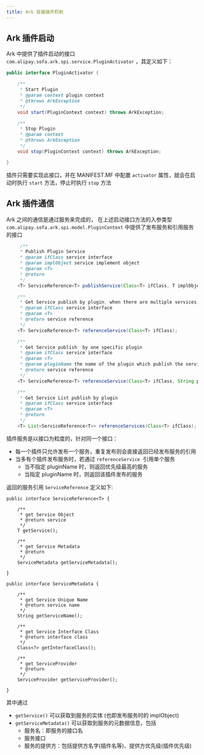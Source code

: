 ```yaml
---
title: Ark 容器插件机制
---
```


## Ark 插件启动

Ark 中提供了插件启动的接口 `com.alipay.sofa.ark.spi.service.PluginActivator`  ，其定义如下：

```java
public interface PluginActivator {

    /**
     * Start Plugin
     * @param context plugin context
     * @throws ArkException
     */
    void start(PluginContext context) throws ArkException;

    /**
     * Stop Plugin
     * @param context
     * @throws ArkException
     */
    void stop(PluginContext context) throws ArkException;

}
```

插件只需要实现此接口，并在 MANIFEST.MF 中配置 `activator` 属性，就会在启动时执行 `start` 方法，停止时执行 `stop` 方法

## Ark 插件通信

Ark 之间的通信是通过服务来完成的， 在上述启动接口方法的入参类型 `com.alipay.sofa.ark.spi.model.PluginContext` 中提供了发布服务和引用服务的接口

```java
     /**
     * Publish Plugin Service
     * @param ifClass service interface
     * @param implObject service implement object
     * @param <T>
     * @return
     */
    <T> ServiceReference<T> publishService(Class<T> ifClass, T implObject);

    /**
     * Get Service publish by plugin, when there are multiple services, return the highest priority plugin service
     * @param ifClass service interface
     * @param <T>
     * @return service reference
     */
    <T> ServiceReference<T> referenceService(Class<T> ifClass);

    /**
     * Get Service publish  by one specific plugin
     * @param ifClass service interface
     * @param <T>
     * @param pluginName the name of the plugin which publish the service
     * @return service reference
     */
    <T> ServiceReference<T> referenceService(Class<T> ifClass, String pluginName);

    /**
     * Get Service List publish by plugin
     * @param ifClass service interface
     * @param <T>
     * @return
     */
    <T> List<ServiceReference<T>> referenceServices(Class<T> ifClass);
```

插件服务是以接口为粒度的，针对同一个接口：
* 每一个插件只允许发布一个服务，重复发布则会直接返回已经发布服务的引用
* 当多有个插件发布服务时，若通过 `referenceService`  引用单个服务
  * 当不指定 pluginName 时，则返回优先级最高的服务
  * 当指定 pluginName 时，则返回该插件发布的服务


返回的服务引用 `ServiceReference` 定义如下:

```plain
public interface ServiceReference<T> {

    /**
     * get Service Object
     * @return service
     */
    T getService();

    /**
     * get Service Metadata
     * @return
     */
    ServiceMetadata getServiceMetadata();

}

public interface ServiceMetadata {

    /**
     * get Service Unique Name
     * @return service name
     */
    String getServiceName();

    /**
     * get Service Interface Class
     * @return interface class
     */
    Class<?> getInterfaceClass();

    /**
     * get ServiceProvider
     * @return
     */
    ServiceProvider getServiceProvider();

}
```

其中通过
* `getService()` 可以获取到服务的实体 (也即发布服务时的 implObject)
* `getServiceMetadata()` 可以获取到服务的元数据信息，包括
  * 服务名：即服务的接口名
  * 服务接口
  * 服务的提供方：包括提供方名字(插件名等)、提供方优先级(插件优先级)


